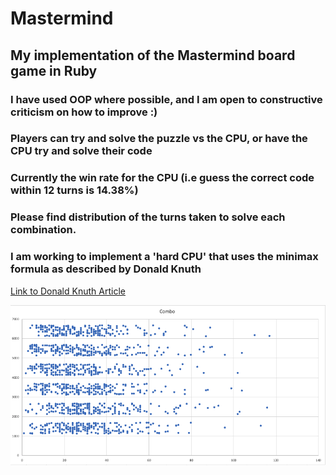 
# Mastermind

## My implementation of the Mastermind board game in Ruby

### I have used OOP where possible, and I am open to constructive criticism on how to improve :)

### Players can try and solve the puzzle vs the CPU, or have the CPU try and solve their code

### Currently the win rate for the CPU (i.e guess the correct code within 12 turns is 14.38%)

### Please find distribution of the turns taken to solve each combination.

### I am working to implement a 'hard CPU' that uses the minimax formula as described by Donald Knuth

[Link to Donald Knuth Article](http://www.cs.uni.edu/~wallingf/teaching/cs3530/resources/knuth-mastermind.pdf)

![Screenshot](stats_for_initial_cpu.png)